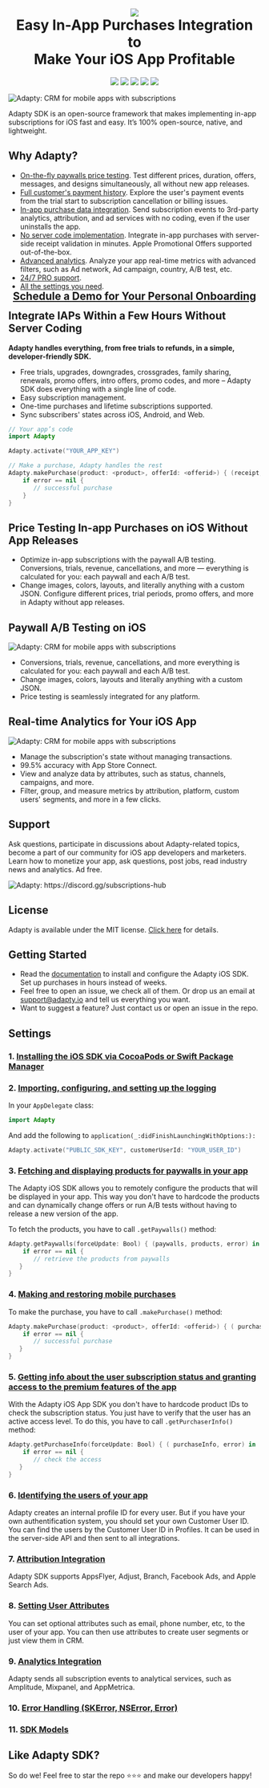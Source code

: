 <h1 align="center" style="border-bottom: none">
<b>
    <a href="https://adapty.io/?utm_source=github&utm_medium=referral&utm_campaign=AdaptySDK-iOS">
        <img src="https://adapty-portal-media-production.s3.amazonaws.com/github/logo-adapty.png">
    </a>
</b>
<br>Easy In-App Purchases Integration to
<br>Make Your iOS App Profitable
</h1>

<p align="center">
<a href="https://go.adapty.io/subhub-community-ios-rep"><img src="https://img.shields.io/badge/Adapty-discord-purple"></a>
<a href="http://bit.ly/3qXy7cf"><img src="https://img.shields.io/cocoapods/v/Adapty.svg?style=flat"></a>
<a href="https://github.com/adaptyteam/AdaptySDK-iOS/blob/master/LICENSE"><img src="https://img.shields.io/cocoapods/l/Adapty.svg?style=flat"></a>
<a href="http://bit.ly/3qXy7cf2"><img src="https://img.shields.io/cocoapods/p/Adapty.svg?style=flat"></a>
<a href="https://docs.adapty.io/docs/ios-sdk-installation#install-via-swift-package-manager?utm_source=github&utm_medium=referral&utm_campaign=AdaptySDK-iOS"><img src="https://img.shields.io/badge/SwiftPM-compatible-orange.svg"></a>
</p>

![Adapty: CRM for mobile apps with subscriptions](https://adapty-portal-media-production.s3.amazonaws.com/github/adapty-schema.png)

Adapty SDK is an open-source framework that makes implementing in-app subscriptions for iOS fast and easy. It’s 100% open-source, native, and lightweight.

## Why Adapty?

- [On-the-fly paywalls price testing](https://docs.adapty.io/docs/ab-test?utm_source=github&utm_medium=referral&utm_campaign=AdaptySDK-iOS). Test different prices, duration, offers, messages, and designs simultaneously, all without new app releases.
- [Full customer's payment history](https://docs.adapty.io/docs/profiles-crm?utm_source=github&utm_medium=referral&utm_campaign=AdaptySDK-iOS). Explore the user's payment events from the trial start to subscription cancellation or billing issues.
- [In-app purchase data integration](https://docs.adapty.io/docs/events?utm_source=github&utm_medium=referral&utm_campaign=AdaptySDK-iOS). Send subscription events to 3rd-party analytics, attribution, and ad services with no coding, even if the user uninstalls the app.
- [No server code implementation](https://docs.adapty.io/docs/ios-sdk-configuration?utm_source=github&utm_medium=referral&utm_campaign=AdaptySDK-iOS). Integrate in-app purchases with server-side receipt validation in minutes. Apple Promotional Offers supported out-of-the-box.
- [Advanced analytics](https://docs.adapty.io/docs/analytics-charts?utm_source=github&utm_medium=referral&utm_campaign=AdaptySDK-iOS). Analyze your app real-time metrics with advanced filters, such as Ad network, Ad campaign, country, A/B test, etc.
- [24/7 PRO support](#support).
- [All the settings you need](#settings).

<h3 align="center" style="border-bottom: none; margin-top: -15px; margin-bottom: -15px; font-size: 150%">
<a href="https://adapty.io/?utm_source=github&utm_medium=referral&utm_campaign=AdaptySDK-iOS">Schedule a Demo for Your Personal Onboarding</a>
</h3>

## Integrate IAPs Within a Few Hours Without Server Coding 

**Adapty handles everything, from free trials to refunds, in a simple, developer-friendly SDK.**

- Free trials, upgrades, downgrades, crossgrades, family sharing, renewals, promo offers, intro offers, promo codes, and more – Adapty SDK does everything with a single line of code.
- Easy subscription management.
- One-time purchases and lifetime subscriptions supported.
- Sync subscribers' states across iOS, Android, and Web.


```swift
// Your app’s code
import Adapty

Adapty.activate("YOUR_APP_KEY")

// Make a purchase, Adapty handles the rest
Adapty.makePurchase(product: <product>, offerId: <offerid>) { (receipt, response, error) in
    if error == nil {
       // successful purchase
    }
}
```

## Price Testing In-app Purchases on iOS Without App Releases

- Optimize in-app subscriptions with the paywall A/B testing. Conversions, trials, revenue, cancellations, and more — everything is calculated for you: each paywall and each A/B test.
- Change images, colors, layouts, and literally anything with a custom JSON. Configure different prices, trial periods, promo offers, and more in Adapty without app releases.

## Paywall A/B Testing on iOS

![Adapty: CRM for mobile apps with subscriptions](https://adapty-portal-media-production.s3.amazonaws.com/github/ab+test.png)

- Conversions, trials, revenue, cancellations, and more  everything is calculated for you: each paywall and each A/B test.
- Change images, colors, layouts and literally anything with a custom JSON.
- Price testing is seamlessly integrated for any platform.

## Real-time Analytics for Your iOS App

![Adapty: CRM for mobile apps with subscriptions](https://adapty-portal-media-production.s3.amazonaws.com/github/analytics.gif)

- Manage the subscription's state without managing transactions.
- 99.5% accuracy with App Store Connect.
- View and analyze data by attributes, such as status, channels, campaigns, and more.
- Filter, group, and measure metrics by attribution, platform, custom users' segments, and more in a few clicks.

## Support

Ask questions, participate in discussions about Adapty-related topics, become a part of our community for iOS app developers and marketers. Learn how to monetize your app, ask questions, post jobs, read industry news and analytics. Ad free.

![Adapty: https://discord.gg/subscriptions-hub ](https://adapty-portal-media-production.s3.amazonaws.com/github/join-discord.svg)

## License

Adapty is available under the MIT license. [Click here](https://github.com/adaptyteam/AdaptySDK-iOS/blob/master/LICENSE) for details.

## Getting Started

- Read the [documentation](https://docs.adapty.io/docs/ios-sdk-installation?utm_source=github&utm_medium=referral&utm_campaign=AdaptySDK-iOS) to install and configure the Adapty iOS SDK. Set up purchases in hours instead of weeks.
- Feel free to open an issue, we check all of them. Or drop us an email at [support@adapty.io](mailto:support@adapty.io) and tell us everything you want.
- Want to suggest a feature? Just contact us or open an issue in the repo.

## Settings

### 1. [Installing the iOS SDK via CocoaPods or Swift Package Manager](https://docs.adapty.io/docs/ios-installation)
### 2. [Importing, configuring, and setting up the logging](https://docs.adapty.io/docs/ios-configuring)

In your `AppDelegate` class:
```swift
import Adapty
```

And add the following to `application(_:didFinishLaunchingWithOptions:):`
```swift
Adapty.activate("PUBLIC_SDK_KEY", customerUserId: "YOUR_USER_ID")
```

### 3. [Fetching and displaying products for paywalls in your app](https://docs.adapty.io/docs/ios-displaying-products)

The Adapty iOS SDK allows you to remotely configure the products that will be displayed in your app. This way you don't have to hardcode the products and can dynamically change offers or run A/B tests without having to release a new version of the app.

To fetch the products, you have to call `.getPaywalls()` method:
```swift
Adapty.getPaywalls(forceUpdate: Bool) { (paywalls, products, error) in
    if error == nil {
       // retrieve the products from paywalls
   }
}
```

### 4. [Making and restoring mobile purchases](https://docs.adapty.io/docs/ios-making-purchases)

To make the purchase, you have to call `.makePurchase()` method:
```swift
Adapty.makePurchase(product: <product>, offerId: <offerid>) { ( purchaseInfo, receipt, appleValidationResult, product, error) in
    if error == nil {
       // successful purchase
   }
}
```

### 5. [Getting info about the user subscription status and granting access to the premium features of the app](https://docs.adapty.io/docs/ios-subscription-status)

With the Adapty iOS App SDK you don't have to hardcode product IDs to check the subscription status. You just have to verify that the user has an active access level. To do this, you have to call `.getPurchaserInfo()` method:
```swift
Adapty.getPurchaseInfo(forceUpdate: Bool) { ( purchaseInfo, error) in
    if error == nil {
       // check the access
   }
}
```

### 6. [Identifying the users of your app](https://docs.adapty.io/docs/ios-identifying-users)

Adapty creates an internal profile ID for every user. But if you have your own authentification system, you should set your own Customer User ID. You can find the users by the Customer User ID in Profiles. It can be used in the server-side API and then sent to all integrations.

### 7. [Attribution Integration](https://docs.adapty.io/docs/attribution-integration)

Adapty SDK supports AppsFlyer, Adjust, Branch, Facebook Ads, and Apple Search Ads.

### 8. [Setting User Attributes](https://docs.adapty.io/docs/setting-user-attributes)

You can set optional attributes such as email, phone number, etc, to the user of your app. You can then use attributes to create user segments or just view them in CRM.

### 9. [Analytics Integration](https://docs.adapty.io/docs/analytics-integration)

Adapty sends all subscription events to analytical services, such as Amplitude, Mixpanel, and AppMetrica.

### 10. [Error Handling (SKError, NSError, Error)](https://docs.adapty.io/docs/ios-sdk-error-handling-skerror-nserror-error)

### 11. [SDK Models](https://docs.adapty.io/docs/ios-sdk-sdk-models)

## Like Adapty SDK? 

So do we! Feel free to star the repo ⭐️⭐️⭐️ and make our developers happy!

